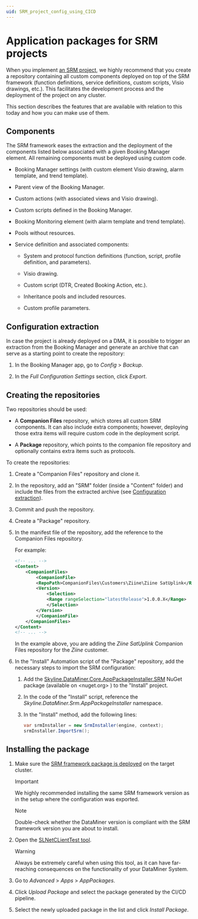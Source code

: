 ```yaml
---
uid: SRM_project_config_using_CICD
---
```


# Application packages for SRM projects

When you implement [an SRM project](xref:About_SRM), we highly recommend that you create a repository containing all custom components deployed on top of the SRM framework (function definitions, service definitions, custom scripts, Visio drawings, etc.). This facilitates the development process and the deployment of the project on any cluster.

This section describes the features that are available with relation to this today and how you can make use of them.

## Components

The SRM framework eases the extraction and the deployment of the components listed below associated with a given Booking Manager element. All remaining components must be deployed using custom code.

- Booking Manager settings (with custom element Visio drawing, alarm template, and trend template).

- Parent view of the Booking Manager.

- Custom actions (with associated views and Visio drawing).

- Custom scripts defined in the Booking Manager.

- Booking Monitoring element (with alarm template and trend template).

- Pools without resources.

- Service definition and associated components:

  - System and protocol function definitions (function, script, profile definition, and parameters).

  - Visio drawing.

  - Custom script (DTR, Created Booking Action, etc.).

  - Inheritance pools and included resources.

  - Custom profile parameters.

## Configuration extraction

In case the project is already deployed on a DMA, it is possible to trigger an extraction from the Booking Manager and generate an archive that can serve as a starting point to create the repository:

1. In the Booking Manager app, go to *Config* > *Backup*.

1. In the *Full Configuration Settings* section, click *Export*.

## Creating the repositories

Two repositories should be used:

- A **Companion Files** repository, which stores all custom SRM components. It can also include extra components; however, deploying those extra items will require custom code in the deployment script.

- A **Package** repository, which points to the companion file repository and optionally contains extra items such as protocols.

To create the repositories:

1. Create a "Companion Files" repository and clone it.

1. In the repository, add an "SRM" folder (inside a "Content" folder) and include the files from the extracted archive (see [Configuration extraction](#configuration-extraction)).

1. Commit and push the repository.

1. Create a "Package" repository.

1. In the manifest file of the repository, add the reference to the Companion Files repository.

   For example:

   ```xml
   <!-- ... -->
   <Content>
       <CompanionFiles>
           <CompanionFile>
           <RepoPath>CompanionFiles\Customers\Ziine\Ziine SatUplink</RepoPath>
           <Version>
               <Selection>
               <Range rangeSelection="latestRelease">1.0.0.X</Range>
               </Selection>
           </Version>
           </CompanionFile>
       </CompanionFiles>
   </Content>
   <!-- ... -->
   ```

   In the example above, you are adding the *Ziine SatUplink* Companion Files repository for the *Ziine* customer.

1. In the "Install" Automation script of the "Package" repository, add the necessary steps to import the SRM configuration:

   1. Add the [Skyline.DataMiner.Core.AppPackageInstaller.SRM](https://www.nuget.org/packages/Skyline.DataMiner.Core.AppPackageInstaller.SRM) NuGet package (available on <nuget.org> ) to the "Install" project.

   1. In the code of the "Install" script, reference the *Skyline.DataMiner.Srm.AppPackageInstaller* namespace.

   1. In the "Install" method, add the following lines:

      ```csharp
      var srmInstaller = new SrmInstaller(engine, context);
      srmInstaller.ImportSrm();
      ```

## Installing the package

1. Make sure the [SRM framework package is deployed](xref:deploying_srm) on the target cluster.

   > [!IMPORTANT]
   > We highly recommended installing the same SRM framework version as in the setup where the configuration was exported.

   > [!NOTE]
   > Double-check whether the DataMiner version is compliant with the SRM framework version you are about to install.

1. Open the [SLNetCLientTest tool](xref:Opening_the_SLNetClientTest_tool).

   > [!WARNING]
   > Always be extremely careful when using this tool, as it can have far-reaching consequences on the functionality of your DataMiner System.

1. Go to *Advanced* > *Apps* > *AppPackages*.

1. Click *Upload Package* and select the package generated by the CI/CD pipeline.

1. Select the newly uploaded package in the list and click *Install Package*.
